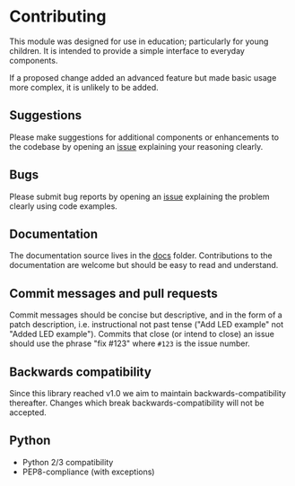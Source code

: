 # Contributing

This module was designed for use in education; particularly for young children.
It is intended to provide a simple interface to everyday components.

If a proposed change added an advanced feature but made basic usage more
complex, it is unlikely to be added.

## Suggestions

Please make suggestions for additional components or enhancements to the
codebase by opening an
[issue](https://github.com/RPi-Distro/python-gpiozero/issues) explaining your
reasoning clearly.

## Bugs

Please submit bug reports by opening an
[issue](https://github.com/RPi-Distro/python-gpiozero/issues) explaining the
problem clearly using code examples.

## Documentation

The documentation source lives in the
[docs](https://github.com/RPi-Distro/python-gpiozero/tree/master/docs) folder.
Contributions to the documentation are welcome but should be easy to read and
understand.

## Commit messages and pull requests

Commit messages should be concise but descriptive, and in the form of a patch
description, i.e. instructional not past tense ("Add LED example" not "Added
LED example"). Commits that close (or intend to close) an issue should use the
phrase "fix #123" where `#123` is the issue number.

## Backwards compatibility

Since this library reached v1.0 we aim to maintain backwards-compatibility
thereafter. Changes which break backwards-compatibility will not be accepted.

## Python

- Python 2/3 compatibility
- PEP8-compliance (with exceptions)
